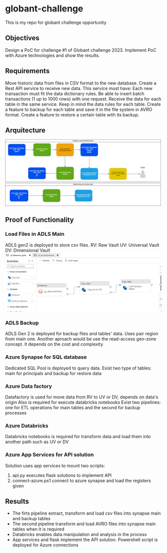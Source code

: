 # globant-challenge
This is my repo for globant challenge opportunity

## Objectives
Design a PoC for challenge #1 of Globant challenge 2023.
Implement PoC with Azure technologies and show the results.
## Requirements
Move historic data from files in CSV format to the new database.
Create a Rest API service to receive new data. This service must have:
    Each new transaction must fit the data dictionary rules.
    Be able to insert batch transactions (1 up to 1000 rows) with one request.
    Receive the data for each table in the same service.
    Keep in mind the data rules for each table.
Create a feature to backup for each table and save it in the file system in AVRO format.
Create a feature to restore a certain table with its backup.

## Arquitecture
![Alt text](challenge_arch.png)

## Proof of Functionality
### Load Files in ADLS Main
ADLS gen2 is deployed to store csv files.
RV: Raw Vault
UV: Universal Vault
DV: Dimensional Vault
![Alt text](image-1.png)

### ADLS Backup 
ADLS Gen 2 is deployed for backup files and tables' data. Uses pair region from main one.
Another aproach would be use the read-access geo-zone concept. It depends on the cost and complexity

### Azure Synapse for SQL database
Dedicated SQL Pool is deployed to query data.
Exist two type of tables: main for principals and backup for restore data

### Azure Data factory
Datafactory is used for move data from RV to UV or DV, depends on data's origin
Also is required for execute databricks notebooks
Exist two pipelines: one for ETL operations for main tables and the second for backup processes

### Azure Databricks
Databricks notebooks is required for transform data and load them into another path such as UV or DV

### Azure App Services for API solution
Solution uses app services to mount two scripts:
 1. api.py executes flask solutions to implement API
 2. connect-azure.ps1 connect to azure synapse and load the registers given

## Results

 - The firts pipeline extract, transform and load csv files into synapse main and backup tables
 - The second pipeline transform and load AVRO files into synapse main tables when it is required
 - Databricks enables data manipulation and analysis in the process
 - App services and flask implement the API solution. Powershell script is deployed for Azure connections
